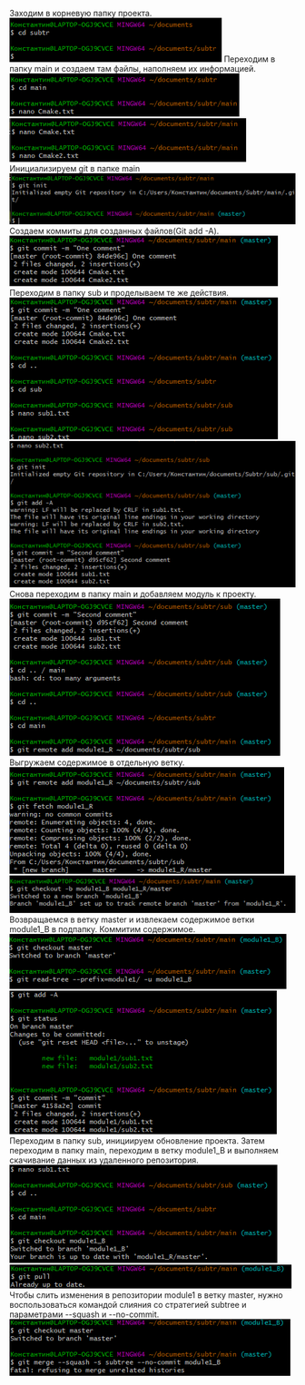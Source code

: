 Заходим в корневую папку проекта.
![1.png](/img/Subtree/1.png "1.png")
Переходим в папку main и создаем там файлы, наполняем их информацией.
![2.png](/img/Subtree/2.png "2.png")
![3.png](/img/Subtree/3.png "3.png")
Инициализируем git в папке main
![4.png](/img/Subtree/4.png "4.png")
Создаем коммиты для созданных файлов(Git add -A).
![5.png](/img/Subtree/5.png "5.png")
Переходим в папку sub и проделываем те же действия.
![6.png](/img/Subtree/6.png "6.png")
![7.png](/img/Subtree/7.png "7.png")
Снова переходим в папку main и добавляем модуль к проекту.
![8.png](/img/Subtree/8.png "8.png")
Выгружаем содержимое в отдельную ветку.
![9.png](/img/Subtree/9.png "9.png")
![10.png](/img/Subtree/10.png "10.png")
Возвращаемся в ветку master и извлекаем содержимое ветки module1_B в подпапку. Коммитим содержимое.
![11.png](/img/Subtree/11.png "11.png")
![12.png](/img/Subtree/12.png "12.png")
Переходим в папку sub, инициируем обновление проекта. Затем переходим в папку main, переходим в ветку module1_B и выполняем скачивание данных из удаленного репозитория.
![13.png](/img/Subtree/13.png "13.png")
![14.png](/img/Subtree/14.png "14.png")
Чтобы слить изменения в репозитории module1 в ветку master, нужно воспользоваться командой слияния со стратегией subtree и параметрами --squash и --no-commit.
![15.png](/img/Subtree/15.png "15.png")
